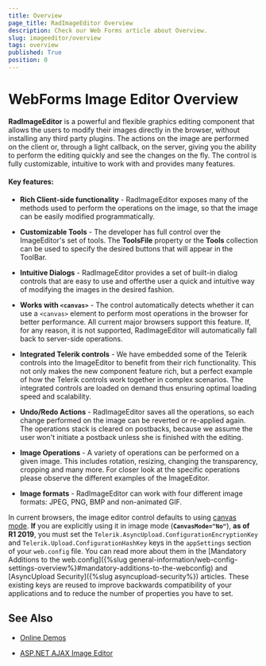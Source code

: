 ```yaml
---
title: Overview
page_title: RadImageEditor Overview
description: Check our Web Forms article about Overview.
slug: imageeditor/overview
tags: overview
published: True
position: 0
---
```


# WebForms Image Editor Overview





**RadImageEditor** is a powerful and flexible graphics editing component that allows the users to modify their images directly in the browser, without installing any third party plugins. The actions on the image are performed on the client or, through a light callback, on the server, giving you the ability to perform the editing quickly and see the changes on the fly. The control is fully customizable, intuitive to work with and provides many features. 


#### Key features:

* **Rich Client-side functionality** - RadImageEditor exposes many of the methods used to perform the operations on the image, so that the image can be easily modified programmatically.

* **Customizable Tools** - The developer has full control over the ImageEditor's set of tools. The **ToolsFile** property or the **Tools** collection can be used to specify the desired buttons that will appear in the ToolBar.

* **Intuitive Dialogs** - RadImageEditor provides a set of built-in dialog controls that are easy to use and offerthe user a quick and intuitive way of modifying the images in the desired fashion.

* **Works with `<canvas>`** - The control automatically detects whether it can use a `<canvas>` element to perform most operations in the browser for better performance. All current major browsers support this feature. If, for any reason, it is not supported, RadImageEditor will automatically fall back to server-side operations.

* **Integrated Telerik controls** - We have embedded some of the Telerik controls into the ImageEditor to benefit from their rich functionality. This not only makes the new component feature rich, but a perfect example of how the Telerik controls work together in complex scenarios. The integrated controls are loaded on demand thus ensuring optimal loading speed and scalability.

* **Undo/Redo Actions** - RadImageEditor saves all the operations, so each change performed on the image can be reverted or re-applied again. The operations stack is cleared on postbacks, because we assume the user won't initiate a postback unless she is finished with the editing.

* **Image Operations** - A variety of operations can be performed on a given image. This includes rotation, resizing, changing the transparency, cropping and many more. For closer look at the specific operations please observe the different examples of the ImageEditor.

* **Image formats** - RadImageEditor can work with four different image formats: JPEG, PNG, BMP and non-animated GIF.


In current browsers, the image editor control defaults to using [canvas mode](https://demos.telerik.com/aspnet-ajax/imageeditor/examples/canvassupport/defaultcs.aspx). **If** you are explicitly using it in image mode (**`CanvasMode="No"`**), **as of R1 2019**, you must set the `Telerik.AsyncUpload.ConfigurationEncryptionKey` and `Telerik.Upload.ConfigurationHashKey` keys in the `appSettings` section of your `web.config` file. You can read more about them in the [Mandatory Additions to the web.config]({%slug general-information/web-config-settings-overview%}#mandatory-additions-to-the-webconfig) and [AsyncUpload Security]({%slug asyncupload-security%}) articles. These existing keys are reused to improve backwards compatibility of your applications and to reduce the number of properties you have to set.

## See Also

* [Online Demos](https://demos.telerik.com/aspnet-ajax/imageeditor/examples/overview/defaultcs.aspx)
 
* [ASP.NET AJAX Image Editor](https://www.telerik.com/products/aspnet-ajax/imageeditor.aspx)

